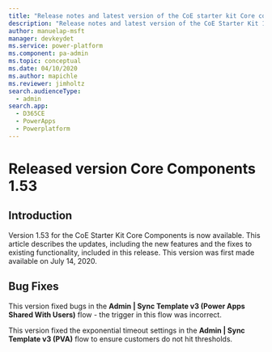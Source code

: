 ```yaml
---
title: "Release notes and latest version of the CoE starter kit Core components 1.53 | MicrosoftDocs"
description: "Release notes and latest version of the CoE Starter Kit 1.53."
author: manuelap-msft
manager: devkeydet
ms.service: power-platform
ms.component: pa-admin
ms.topic: conceptual
ms.date: 04/10/2020
ms.author: mapichle
ms.reviewer: jimholtz
search.audienceType: 
  - admin
search.app: 
  - D365CE
  - PowerApps
  - Powerplatform
---
```


# Released version Core Components 1.53

## Introduction

Version 1.53 for the CoE Starter Kit Core Components is now available. This article describes the updates, including the new features and the fixes to existing functionality, included in this release. This version was first made available on July 14, 2020.

## Bug Fixes

This version fixed bugs in the **Admin | Sync Template v3 (Power Apps Shared With Users)** flow - the trigger in this flow was incorrect.

This version fixed the exponential timeout settings in the **Admin | Sync Template v3 (PVA)** flow to ensure customers do not hit thresholds.
